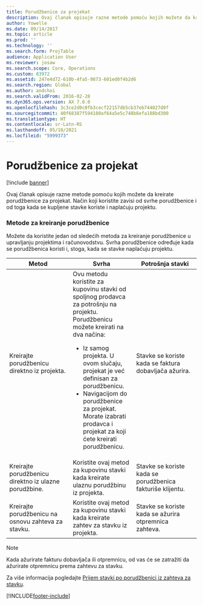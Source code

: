 ```yaml
---
title: Porudžbenice za projekat
description: Ovaj članak opisuje razne metode pomoću kojih možete da kreirate porudžbenice za projekat. Način koji koristite zavisi od svrhe porudžbenice i od toga kada se kupljene stavke koriste i naplaćuju projektu.
author: Yowelle
ms.date: 09/14/2017
ms.topic: article
ms.prod: ''
ms.technology: ''
ms.search.form: ProjTable
audience: Application User
ms.reviewer: josaw
ms.search.scope: Core, Operations
ms.custom: 83972
ms.assetid: 247e4d72-610b-4fa5-9873-601ed0f4b2d6
ms.search.region: Global
ms.author: andchoi
ms.search.validFrom: 2016-02-28
ms.dyn365.ops.version: AX 7.0.0
ms.openlocfilehash: 3c3ce2d0c0fb3cecf22157db5cb37eb744027d0f
ms.sourcegitcommit: 40f68387f594180af64a5e5c748b6efa188bd300
ms.translationtype: HT
ms.contentlocale: sr-Latn-RS
ms.lasthandoff: 05/10/2021
ms.locfileid: "5999373"
---
```

# <a name="purchase-orders-for-a-project"></a>Porudžbenice za projekat

[!include [banner](../includes/banner.md)]

Ovaj članak opisuje razne metode pomoću kojih možete da kreirate porudžbenice za projekat. Način koji koristite zavisi od svrhe porudžbenice i od toga kada se kupljene stavke koriste i naplaćuju projektu.

### <a name="methods-for-creating-a-purchase-order"></a>Metode za kreiranje porudžbenice

Možete da koristite jedan od sledećih metoda za kreiranje porudžbenice u upravljanju projektima i računovodstvu. Svrha porudžbenice određuje kada se porudžbenica koristi i, stoga, kada se stavke naplaćuju projektu.

<table>
<colgroup>
<col width="33%" />
<col width="33%" />
<col width="33%" />
</colgroup>
<thead>
<tr class="header">
<th>Metod</th>
<th>Svrha</th>
<th>Potrošnja stavki</th>
</tr>
</thead>
<tbody>
<tr class="odd">
<td>Kreirajte porudžbenicu direktno iz projekta.</td>
<td>Ovu metodu koristite za kupovinu stavki od spoljnog prodavca za potrošnju na projektu. Porudžbenicu možete kreirati na dva načina:
<ul>
<li>Iz samog projekta. U ovom slučaju, projekat je već definisan za porudžbenicu.</li>
<li>Navigacijom do porudžbenice za projekat. Morate izabrati prodavca i projekat za koji ćete kreirati porudžbenicu.</li>
</ul></td>
<td>Stavke se koriste kada se faktura dobavljača ažurira.</td>
</tr>
<tr class="even">
<td>Kreirajte porudžbenicu direktno iz ulazne porudžbine.</td>
<td>Koristite ovaj metod za kupovinu stavki kada kreirate ulaznu porudžbinu iz projekta.</td>
<td>Stavke se koriste kada se porudžbenica fakturiše klijentu.</td>
</tr>
<tr class="odd">
<td>Kreirajte porudžbenicu na osnovu zahteva za stavku.</td>
<td>Koristite ovaj metod za kupovinu stavki kada kreirate zahtev za stavku iz projekta.</td>
<td>Stavke se koriste kada se ažurira otpremnica zahteva.</td>
</tr>
</tbody>
</table>

> [!NOTE] 
> Kada ažurirate fakturu dobavljača ili otpremnicu, od vas će se zatražiti da ažurirate otpremnicu prema zahtevu za stavku.

Za više informacija pogledajte [Prijem stavki po porudžbenici iz zahteva za stavku](tasks/receive-items-purchase-order-item-requirement.md).



[!INCLUDE[footer-include](../includes/footer-banner.md)]